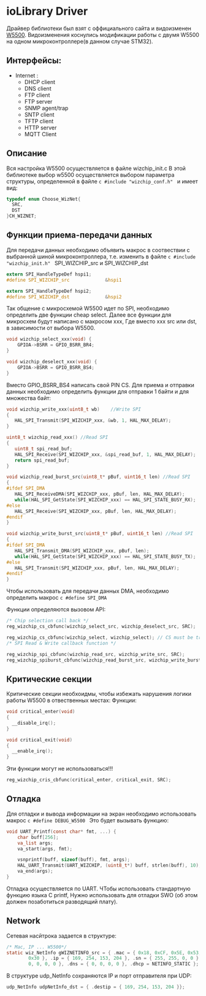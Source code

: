 # ioLibrary Driver
Драйвер библиотеки был взят с оффициального сайта  и видоизменен [W5500](http://wizwiki.net/wiki/doku.php?id=products:w5500:start).
Видоизменения коснулись модификации работы с двумя W5500 на одном микроконтроллере(в данном случае STM32).

## Интерфейсы:
- Internet :
  - DHCP client
  - DNS client
  - FTP client
  - FTP server
  - SNMP agent/trap
  - SNTP client
  - TFTP client
  - HTTP server
  - MQTT Client
  
## Описание

  Вся настройка W5500 осуществляется в файле wizchip_init.c
  В этой библиотеке выбор w5500 осуществляется выбором параметра структуры, определенной в файле ```c #include "wizchip_conf.h" ``` и имеет вид:
  ```c
typedef enum Choose_WizNet{
	SRC,
	DST
}CH_WIZNET;
```
  
## Функции приема-передачи данных

  Для передачи данных необходимо объявить макрос в соотвествии с выбранной шиной микроконтроллера, т.е. изменить в файле ```c #include "wizchip_init.h" ``` SPI_WIZCHIP_src и SPI_WIZCHIP_dst
```c
extern SPI_HandleTypeDef hspi1;
#define SPI_WIZCHIP_src  			&hspi1

extern SPI_HandleTypeDef hspi2;
#define SPI_WIZCHIP_dst				&hspi2
  ```
  
  Так общение с микросхемой W5500 идет по SPI, необходимо определить две функции cheap select. Далее все функции для микросхем будут написано с макросом xxx, Где вместо xxx src или dst, в зависимости от выбора W5500.
```c
void wizchip_select_xxx(void) {
	GPIOA->BSRR = GPIO_BSRR_BR4;
}

void wizchip_deselect_xxx(void) {
	GPIOA->BSRR = GPIO_BSRR_BS4;
}
```
Вместо GPIO_BSRR_BS4 написать свой PIN CS.
 Для приема и отправки данных необходимо определить функции для отправки 1 байти и для множества байт:
 
 ```c 
 void wizchip_write_xxx(uint8_t wb)    //Write SPI
{
	HAL_SPI_Transmit(SPI_WIZCHIP_xxx, &wb, 1, HAL_MAX_DELAY);
}

uint8_t wizchip_read_xxx() //Read SPI
{
	uint8_t spi_read_buf;
	HAL_SPI_Receive(SPI_WIZCHIP_xxx, &spi_read_buf, 1, HAL_MAX_DELAY);
	return spi_read_buf;
}

void wizchip_read_burst_src(uint8_t* pBuf, uint16_t len) //Read SPI
{
#ifdef SPI_DMA
	HAL_SPI_ReceiveDMA(SPI_WIZCHIP_xxx, pBuf, len, HAL_MAX_DELAY);
	while(HAL_SPI_GetState(SPI_WIZCHIP_xxx) == HAL_SPI_STATE_BUSY_RX);
#else
	HAL_SPI_Receive(SPI_WIZCHIP_xxx, pBuf, len, HAL_MAX_DELAY);
#endif
}

void wizchip_write_burst_src(uint8_t* pBuf, uint16_t len) //Read SPI
{
#ifdef SPI_DMA
	HAL_SPI_Transmit_DMA(SPI_WIZCHIP_xxx, pBuf, len);
	while(HAL_SPI_GetState(SPI_WIZCHIP_xxx) == HAL_SPI_STATE_BUSY_TX);
#else
	HAL_SPI_Transmit(SPI_WIZCHIP_xxx, pBuf, len, HAL_MAX_DELAY);
#endif
}
```
Чтобы использовать для передачи данных DMA, необходимо определить макрос ```c #define SPI_DMA ```

Функции определяются вызовом API:

```c
/* Chip selection call back */
reg_wizchip_cs_cbfunc(wizchip_select_src, wizchip_deselect_src, SRC);

reg_wizchip_cs_cbfunc(wizchip_select, wizchip_select); // CS must be tried with LOW.
/* SPI Read & Write callback function */

reg_wizchip_spi_cbfunc(wizchip_read_src, wizchip_write_src, SRC);
reg_wizchip_spiburst_cbfunc(wizchip_read_burst_src, wizchip_write_burst_src, SRC);
```

## Критические секции

Критические секции необхоидмы, чтобы избежать нарушения логики работы W5500 в отвественных местах:
Функции:
```c 
void critical_enter(void)
{
  __disable_irq();
}

void critical_exit(void)
{
  __enable_irq();
}
```
Эти функции могут не использоваться!!!
```c
reg_wizchip_cris_cbfunc(critical_enter, critical_exit, SRC);
```

## Отладка
Для отладки и вывода информации на экран необходимо использовать макрос ```c #define DEBUG_W5500 ```
Это будет вызывать функцию:
```c 
void UART_Printf(const char* fmt, ...) {
	char buff[256];
	va_list args;
	va_start(args, fmt);

	vsnprintf(buff, sizeof(buff), fmt, args);
	HAL_UART_Transmit(UART_WIZCHIP, (uint8_t*) buff, strlen(buff), 10);
	va_end(args);
}
```
Отладка осуществляется по UART. ЧТобы использовать стандартную функцию языка C printf, Нужно использовать для отладки SWO (об этом должен позаботиться разводящий плату).

## Network
Сетевая насйтрока задается в структуре:

```c
/* Mac, IP ... W5500*/
static wiz_NetInfo gWIZNETINFO_src = { .mac = { 0x18, 0xCF, 0x5E, 0x53, 0xBF,
		0x30 }, .ip = { 169, 254, 153, 204 }, .sn = { 255, 255, 0, 0 }, .gw = {
		0, 0, 0, 0 }, .dns = { 0, 0, 0, 0 }, .dhcp = NETINFO_STATIC };
```

В структуре udp_NetInfo сохраняются IP и порт отправителя при UDP:
```c
udp_NetInfo udpNetInfo_dst = { .destip = { 169, 254, 153, 204 }};
```